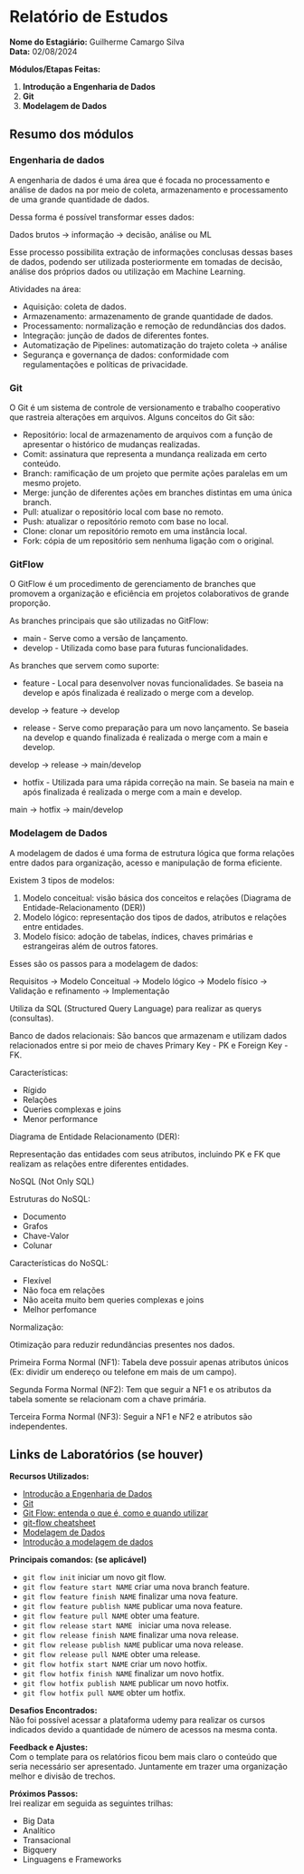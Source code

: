 # Relatório de Estudos

**Nome do Estagiário:** Guilherme Camargo Silva  
**Data:** 02/08/2024

**Módulos/Etapas Feitas:**  
1. **Introdução a Engenharia de Dados**
2. **Git**
3. **Modelagem de Dados** 

## Resumo dos módulos 

### Engenharia de dados
 
 A engenharia de dados é uma área que é focada no processamento e análise de dados na por meio de coleta, armazenamento e processamento de uma grande quantidade de dados.

 Dessa forma é possível transformar esses dados:

 Dados brutos -> informação -> decisão, análise ou ML

 Esse processo possibilita extração de informações conclusas dessas bases de dados, podendo ser utilizada posteriormente em tomadas de decisão, análise dos próprios dados ou utilização em Machine Learning.

 Atividades na área:
 - Aquisição: coleta de dados.
 - Armazenamento: armazenamento de grande quantidade de dados.
 - Processamento: normalização e remoção de redundâncias dos dados.
 - Integração: junção de dados de diferentes fontes.
 - Automatização de Pipelines: automatização do trajeto coleta -> análise
 - Segurança e governança de dados: conformidade com regulamentações e políticas de privacidade.

### Git

O Git é um sistema de controle de versionamento e trabalho cooperativo que rastreia alterações em arquivos. Alguns conceitos do Git são:
- Repositório: local de armazenamento de arquivos com a função de apresentar o histórico de mudanças realizadas.
- Comit: assinatura que representa a mundança realizada em certo conteúdo.
- Branch: ramificação de um projeto que permite ações paralelas em um mesmo projeto.
- Merge: junção de diferentes ações em branches distintas em uma única branch.
- Pull: atualizar o repositório local com base no remoto.
- Push: atualizar o repositório remoto com base no local.
- Clone: clonar um repositório remoto em uma instância local.
- Fork: cópia de um repositório sem nenhuma ligação com o original.

### GitFlow

O GitFlow é um procedimento de gerenciamento de branches que promovem a organização e eficiência em projetos colaborativos de grande proporção.

As branches principais que são utilizadas no GitFlow:
- main - Serve como a versão de lançamento.
- develop - Utilizada como base para futuras funcionalidades.

As branches que servem como suporte:
- feature - Local para desenvolver novas funcionalidades. Se baseia na develop e após finalizada é realizado o merge com a develop.

develop -> feature -> develop

- release - Serve como preparação para um novo lançamento. Se baseia na develop e quando finalizada é realizada o merge com a main e develop.

develop -> release -> main/develop

- hotfix - Utilizada para uma rápida correção na main. Se baseia na main e após finalizada é realizada o merge com a main e develop.

main  -> hotfix -> main/develop

### Modelagem de Dados

A modelagem de dados é uma forma de estrutura lógica que forma relações entre dados para organização, acesso e manipulação de forma eficiente.

Existem 3 tipos de modelos:
1. Modelo conceitual: visão básica dos conceitos e relações (Diagrama de Entidade-Relacionamento (DER))
2. Modelo lógico: representação dos tipos de dados, atributos e relações entre entidades.
3. Modelo físico: adoção de tabelas, índices, chaves primárias e estrangeiras além de outros fatores.

Esses são os passos para a modelagem de dados:

Requisitos -> Modelo Conceitual -> Modelo lógico -> Modelo físico -> Validação e refinamento -> Implementação

Utiliza da SQL (Structured Query Language) para realizar as querys (consultas).

Banco de dados relacionais:
São bancos que armazenam e utilizam dados relacionados entre si por meio de chaves Primary Key - PK e Foreign Key - FK.

Características:
- Rígido
- Relações
- Queries complexas e joins
- Menor performance

Diagrama de Entidade Relacionamento (DER):

Representação das entidades com seus atributos, incluindo PK e FK que realizam as relações entre diferentes entidades.

NoSQL (Not Only SQL)

Estruturas do NoSQL:
- Documento
- Grafos
- Chave-Valor
- Colunar

Características do NoSQL:
- Flexível
- Não foca em relações
- Não aceita muito bem queries complexas e joins
- Melhor perfomance

Normalização:

Otimização para reduzir redundâncias presentes nos dados.

Primeira Forma Normal (NF1):
Tabela deve possuir apenas atributos únicos
(Ex: dividir um endereço ou telefone em mais de um campo).

Segunda Forma Normal (NF2):
Tem que seguir a NF1 e os atributos da tabela somente se relacionam com a chave primária.

Terceira Forma Normal (NF3):
Seguir a NF1 e NF2 e atributos são independentes.

## Links de Laboratórios (se houver)

**Recursos Utilizados:**  
- [Introdução a Engenharia de Dados](https://github.com/2RP-Squad404/Data_Science/blob/main/wiki/subpages/introducao_a_engenharia_de_dados.md)
- [Git](https://github.com/2RP-Squad404/Data_Science/blob/main/wiki/subpages/git.md)
- [Git Flow: entenda o que é, como e quando utilizar](https://www.alura.com.br/artigos/git-flow-o-que-e-como-quando-utilizar)
- [git-flow cheatsheet](https://danielkummer.github.io/git-flow-cheatsheet/)
- [Modelagem de Dados](https://github.com/2RP-Squad404/Data_Science/blob/main/wiki/subpages/modelagem_de_dados.md)
- [Introdução a modelagem de dados](https://www.youtube.com/watch?v=SEnnucNP1h0&ab_channel=No-CodeStart-Up)

**Principais comandos: (se aplicável)**  
- `git flow init` iniciar um novo git flow.
- `git flow feature start NAME` criar uma nova branch feature.
- `git flow feature finish NAME` finalizar uma nova feature.
- `git flow feature publish NAME` publicar uma nova feature.
- `git flow feature pull NAME` obter uma feature.
- `git flow release start NAME ` iniciar uma nova release.
- `git flow release finish NAME` finalizar uma nova release.
- `git flow release publish NAME` publicar uma nova release.
- `git flow release pull NAME` obter uma release.
- `git flow hotfix start NAME` criar um novo hotfix.
- `git flow hotfix finish NAME` finalizar um novo hotfix.
- `git flow hotfix publish NAME` publicar um novo hotfix.
- `git flow hotfix pull NAME` obter um hotfix.

**Desafios Encontrados:**  
Não foi possível acessar a plataforma udemy para realizar os cursos indicados devido a quantidade de número de acessos na mesma conta.

**Feedback e Ajustes:**  
Com o template para os relatórios ficou bem mais claro o conteúdo que seria necessário ser apresentado. Juntamente em trazer uma organização melhor e divisão de trechos.

**Próximos Passos:**  
Irei realizar em seguida as seguintes trilhas:
- Big Data
- Analítico
- Transacional
- Bigquery
- Linguagens e Frameworks